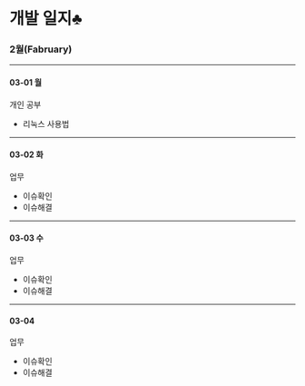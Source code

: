 

# 개발 일지♣

### 2월(Fabruary)
______
#### 03-01 월

 개인 공부
 - 리눅스 사용법  
______
#### 03-02 화
 
 업무
 - 이슈확인
 - 이슈해결
______
#### 03-03 수
 
 업무
 - 이슈확인
 - 이슈해결
______
#### 03-04 
 
 업무
 - 이슈확인
 - 이슈해결
